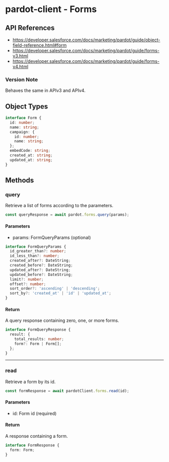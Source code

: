 # pardot-client - Forms

## API References

- https://developer.salesforce.com/docs/marketing/pardot/guide/object-field-reference.html#form
- https://developer.salesforce.com/docs/marketing/pardot/guide/forms-v3.html
- https://developer.salesforce.com/docs/marketing/pardot/guide/forms-v4.html

### Version Note

Behaves the same in APIv3 and APIv4.

## Object Types

```typescript
interface Form {
  id: number;
  name: string;
  campaign: {
    id: number;
    name: string;
  };
  embedCode: string;
  created_at: string;
  updated_at: string;
}
```

## Methods

### query

Retrieve a list of forms according to the parameters.

```typescript
const queryResponse = await pardot.forms.query(params);
```

#### Parameters

- params: FormQueryParams (optional)

```typescript
interface FormQueryParams {
  id_greater_than?: number;
  id_less_than?: number;
  created_after?: DateString;
  created_before?: DateString;
  updated_after?: DateString;
  updated_before?: DateString;
  limit?: number;
  offset?: number;
  sort_order?: 'ascending' | 'descending';
  sort_by?: 'created_at' | 'id' | 'updated_at';
}
```

#### Return

A query response containing zero, one, or more forms.

```typescript
interface FormQueryResponse {
  result: {
    total_results: number;
    form?: Form | Form[];
  };
}
```

---

### read

Retrieve a form by its id.

```typescript
const formResponse = await pardotClient.forms.read(id);
```

#### Parameters

- id: Form id (required)

#### Return

A response containing a form.

```typescript
interface FormResponse {
  form: Form;
}
```
